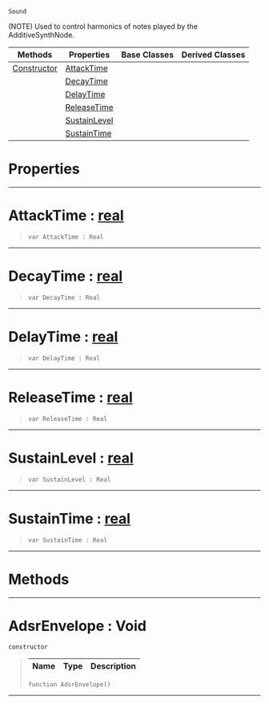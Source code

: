  `Sound`

(NOTE) Used to control harmonics of notes played by the AdditiveSynthNode.

|Methods|Properties|Base Classes|Derived Classes|
|---|---|---|---|
|[ Constructor](https://github.com/PlasmaEngine/PlasmaDocs/blob/master/code_reference/class_reference/adsrenvelope.markdown#adsrenvelope-void)|[ AttackTime](https://github.com/PlasmaEngine/PlasmaDocs/blob/master/code_reference/class_reference/adsrenvelope.markdown#attacktime-plasma-engine-d)| | |
| |[ DecayTime](https://github.com/PlasmaEngine/PlasmaDocs/blob/master/code_reference/class_reference/adsrenvelope.markdown#decaytime-plasma-engine-do)| | |
| |[ DelayTime](https://github.com/PlasmaEngine/PlasmaDocs/blob/master/code_reference/class_reference/adsrenvelope.markdown#delaytime-plasma-engine-do)| | |
| |[ ReleaseTime](https://github.com/PlasmaEngine/PlasmaDocs/blob/master/code_reference/class_reference/adsrenvelope.markdown#releasetime-plasma-engine)| | |
| |[ SustainLevel](https://github.com/PlasmaEngine/PlasmaDocs/blob/master/code_reference/class_reference/adsrenvelope.markdown#sustainlevel-plasma-engine)| | |
| |[ SustainTime](https://github.com/PlasmaEngine/PlasmaDocs/blob/master/code_reference/class_reference/adsrenvelope.markdown#sustaintime-plasma-engine)| | |


 #  Properties


---  
 #  AttackTime : [real](https://github.com/PlasmaEngine/PlasmaDocs/blob/master/code_reference/lightning_base_types/real.markdown)

> 
> ``` lang=cpp, name=Lightning
> var AttackTime : Real


---  
 #  DecayTime : [real](https://github.com/PlasmaEngine/PlasmaDocs/blob/master/code_reference/lightning_base_types/real.markdown)

> 
> ``` lang=cpp, name=Lightning
> var DecayTime : Real


---  
 #  DelayTime : [real](https://github.com/PlasmaEngine/PlasmaDocs/blob/master/code_reference/lightning_base_types/real.markdown)

> 
> ``` lang=cpp, name=Lightning
> var DelayTime : Real


---  
 #  ReleaseTime : [real](https://github.com/PlasmaEngine/PlasmaDocs/blob/master/code_reference/lightning_base_types/real.markdown)

> 
> ``` lang=cpp, name=Lightning
> var ReleaseTime : Real


---  
 #  SustainLevel : [real](https://github.com/PlasmaEngine/PlasmaDocs/blob/master/code_reference/lightning_base_types/real.markdown)

> 
> ``` lang=cpp, name=Lightning
> var SustainLevel : Real


---  
 #  SustainTime : [real](https://github.com/PlasmaEngine/PlasmaDocs/blob/master/code_reference/lightning_base_types/real.markdown)

> 
> ``` lang=cpp, name=Lightning
> var SustainTime : Real


---  
 #  Methods


---  
 #  AdsrEnvelope : Void

 `constructor`

> 
> |Name|Type|Description|
> |---|---|---|
> ``` lang=cpp, name=Lightning
> function AdsrEnvelope()
> ``` 


---  
 

 